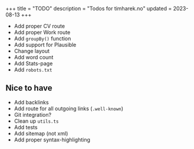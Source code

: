 +++
title = "TODO"
description = "Todos for timharek.no"
updated = 2023-08-13
+++

- Add proper CV route
- Add proper Work route
- Add `groupBy()` function
- Add support for Plausible
- Change layout
- Add word count
- Add Stats-page
- Add `robots.txt`

## Nice to have

- Add backlinks
- Add route for all outgoing links (`.well-known`)
- Git integration?
- Clean up `utils.ts`
- Add tests
- Add sitemap (not xml)
- Add proper syntax-highlighting
